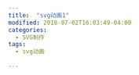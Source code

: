 ```yaml
---
title:  "svg动画1"
modified: 2018-07-02T16:03:49-04:00
categories: 
  - SVG制作
tags:
  - svg动画
  
---
```


<?xml version="1.0" encoding="utf-8"?>
<!-- Generator: Adobe Illustrator 21.0.0, SVG Export Plug-In . SVG Version: 6.00 Build 0)  -->
<svg version="1.1" xmlns="http://www.w3.org/2000/svg" xmlns:xlink="http://www.w3.org/1999/xlink" x="0px" y="0px"
	 viewBox="0 0 2208 1242" style="enable-background:new 0 0 2208 1242;" xml:space="preserve">
<style type="text/css">
	.st0{fill:#F4C1C1;}
	.st1{fill:none;stroke:#000000;stroke-width:10;stroke-linecap:round;stroke-linejoin:round;stroke-miterlimit:10;}
	.st2{fill:none;stroke:#000000;stroke-width:10;stroke-miterlimit:10;}
</style>
<g id="图层_3">
	<g id="XMLID_2_">
		<g>
			<path class="st0" d="M1316.2,540.8c0.2,9.2,0.1,18.7-3.9,27l-88.7-75.2c0.3-0.3,0.6-0.6,0.8-1l12.2-13.1c1.6-0.9,3.3-1.8,4.8-2.8
				c2.9-0.6,5.9-0.7,8.5-2.1c17.1-9.3,36.5-10,55.7-13.1c0.7-0.1,1.4-0.2,2,0.2c0.5,0.4,0.7,1.1,0.8,1.8
				C1313,488.4,1315.5,514.6,1316.2,540.8z"/>
			<path class="st0" d="M1238.5,476.5c0.9-0.4,1.9-0.6,3-0.8c-1.5,1-3.2,1.9-4.8,2.8L1238.5,476.5z"/>
			<path class="st0" d="M1238.8,476.2l-0.3,0.3c-0.1,0-0.2,0.1-0.3,0.1c-0.1,0-0.1,0-0.2,0.1
				C1238.3,476.5,1238.5,476.4,1238.8,476.2z"/>
			<path class="st0" d="M1236.7,478.5l-12.2,13.1c1.2-1.7,2.2-4.4,3.6-5.3C1229.8,482.6,1233.2,480.5,1236.7,478.5z"/>
			<path class="st0" d="M1236.3,477.9c-3.2,2.3-6.4,4.7-9.6,7c0.2-0.3,0.4-0.6,0.6-0.9c-0.2,0-0.4,0.1-0.6,0.1
				c2.4-1.6,4.8-3.3,7.2-4.9c1.3-0.9,2.7-1.8,4.2-2.5C1237.4,477.1,1236.9,477.5,1236.3,477.9z"/>
			<path class="st0" d="M1227.3,484c-0.2,0.3-0.3,0.6-0.6,0.9c-2.2,1.6-4.3,3.2-6.5,4.8l-0.8-0.7c2.4-1.6,4.8-3.3,7.2-5
				C1226.8,484.1,1227.1,484,1227.3,484z"/>
			<path class="st0" d="M1226.7,484.9c-1.4,2-3.9,3.6-6.3,5l-0.2-0.2C1222.3,488.1,1224.5,486.5,1226.7,484.9z"/>
			<path class="st0" d="M1236.3,477.9c0.6-0.4,1.2-0.8,1.8-1.2c0.1,0,0.1-0.1,0.2-0.1c0.1,0,0.2-0.1,0.3-0.1l-1.9,2
				c-3.5,2-6.8,4.1-8.7,7.8c-1.4,0.9-2.4,3.6-3.6,5.3l-0.9,1l-3.1-2.7c2.4-1.4,4.8-2.9,6.3-5
				C1229.9,482.6,1233.1,480.3,1236.3,477.9z"/>
			<path class="st0" d="M1223.6,492.6l0.9-1C1224.2,492,1223.9,492.4,1223.6,492.6L1223.6,492.6z"/>
			<path class="st0" d="M1223.6,492.6L1223.6,492.6c-0.1,0.1-0.2,0.2-0.3,0.3L1223.6,492.6z"/>
			<path class="st0" d="M1238.8,476.2c-0.3,0.2-0.5,0.3-0.8,0.5c-1.5,0.6-2.8,1.5-4.2,2.5c-2.4,1.6-4.8,3.3-7.2,4.9
				c-1.3,0.1-2.4,0-3.9,0.7c7.1-3,12.5-9.4,20.5-10.3c-0.6,0.4-1.1,0.8-1.7,1.2c-1,0.2-2,0.4-3,0.8L1238.8,476.2z"/>
			<path class="st0" d="M1219.8,483.6c15.1-9.6,30.5-19.4,47.8-23.8c12.9-3.3,26.3-3.4,39.6-3.5c2.3,0,4.9,0.1,6.5,1.7
				c1.3,1.3,1.6,3.1,1.9,4.9c6.6,40.1,11.7,82.7-3.8,120.4l-97.7-94.9C1213.5,486.4,1217.8,483.4,1219.8,483.6z M1243.2,474.5
				c-8,0.9-13.4,7.2-20.5,10.3c1.6-0.7,2.6-0.6,3.9-0.7c-2.4,1.7-4.8,3.3-7.2,5l0.8,0.7c-0.7,0.5-1.4,1-2,1.5
				c0.7-0.4,1.5-0.9,2.3-1.3l3.1,2.7l-0.3,0.3c0.1-0.1,0.2-0.2,0.3-0.3l88.7,75.2c4-8.3,4.1-17.8,3.9-27
				c-0.6-26.3-3.2-52.5-7.7-78.3c-0.1-0.7-0.3-1.4-0.8-1.8c-0.6-0.4-1.3-0.3-2-0.2c-19.2,3.1-38.6,3.9-55.7,13.1
				c-2.6,1.4-5.6,1.5-8.5,2.1C1242.1,475.3,1242.6,474.9,1243.2,474.5z"/>
			<path class="st0" d="M1218.1,491.2c0.7-0.5,1.4-1,2-1.5l0.2,0.2C1219.6,490.4,1218.9,490.8,1218.1,491.2z"/>
			<path class="st0" d="M1048.2,498.1L944,481.9c30.9-2.2,62.3,1.5,91.8,10.7C1040.2,494,1044.5,495.5,1048.2,498.1z"/>
			<path class="st0" d="M946.8,490.9l8,105.3c-2.6-5.5-6.7-11.4-7.9-17.3c-4.1-19.9-3.5-40.2-2.4-60.6
				C945,509.2,945.8,500,946.8,490.9z"/>
			<path class="st0" d="M951.5,603.2l-3.2-7.3C949.7,598.2,950.9,600.6,951.5,603.2z"/>
			<path class="st0" d="M945.6,589.7l2.7,6.2c-0.8-1.3-1.6-2.6-2.3-3.9C945.9,591.3,945.8,590.5,945.6,589.7z"/>
			<path class="st0" d="M953.9,604.3c-3-7.6-5.9-15.2-8.9-22.8c-2.4-6-4.8-12.1-5.9-18.5c-1.1-6-1.1-12.1-1.1-18.2
				c0-18.4,0-36.8,0-55.3c0,0,0,0,0,0.1l1.7-3.9c0.4,0.1,0.7,0.3,0.9,0.6c24.7-0.2,46.8,2.1,71.1,6.3c9.2,1.6,18.4,3.5,27,7
				l-81.4,116C955.6,611,955.7,609,953.9,604.3z M946.9,579c1.2,5.9,5.4,11.8,7.9,17.3l-8-105.3c-1.1,9.1-1.8,18.3-2.3,27.4
				C943.5,538.7,942.8,559,946.9,579z"/>
			<path class="st0" d="M945.6,589.7c0.1,0.8,0.3,1.6,0.4,2.3c-2-3.3-3.7-6.7-3.9-10.5L945.6,589.7z"/>
			<path class="st0" d="M952.9,613.5c-1.7-0.4,1.5,6.1,0.4,4.8c-3.6-4.1-7.3-8.7-8.4-14c-0.9-4.1-1.8-8.3-2.8-12.4
				c-1.8-7.6-0.7-12.5-2.4-20.1c2.3,5.3,4.8,11.6,6,17.9l-3.5-8.1c0.2,3.8,1.9,7.1,3.9,10.5c0.4,3.1,0.4,6.1-0.1,9
				C947.9,605.4,950.2,609.5,952.9,613.5z"/>
			<path class="st0" d="M939.7,485.8l-1.7,3.9c0,0,0,0,0-0.1c0-1.1,0-2.2,0-3.3C938.4,485.8,939.1,485.6,939.7,485.8z"/>
			<path class="st0" d="M938,489.6c-1.7-2.4-0.1-6.4-0.6-9.3c1.6,0,3.1,0,4.7,0l-2.3,5.4c-0.6-0.2-1.3,0-1.7,0.5
				C938,487.4,938,488.5,938,489.6z"/>
		</g>
		<g>
			<path class="st1" d="M938,489.6c0,18.4,0,36.8,0,55.3c0,6.1,0,12.2,1.1,18.2c1.2,6.4,3.5,12.5,5.9,18.5c3,7.6,6,15.2,8.9,22.8
				c1.8,4.6,1.7,6.7,3.4,11.4"/>
			<path class="st1" d="M1038.7,499.7c-8.6-3.5-17.8-5.4-27-7c-24.3-4.2-46.4-6.5-71.1-6.3c-0.2-0.3-0.5-0.5-0.9-0.6"/>
			<path class="st1" d="M944,481.9c30.9-2.2,62.3,1.5,91.8,10.7c4.3,1.4,8.7,2.9,12.3,5.5"/>
			<path class="st1" d="M946.8,490.9c-1.1,9.1-1.8,18.3-2.3,27.4c-1.1,20.4-1.7,40.7,2.4,60.6c1.2,5.9,5.4,11.8,7.9,17.3"/>
			<path class="st1" d="M946,592c0.8,1.3,1.6,2.6,2.3,3.9c1.3,2.3,2.5,4.7,3.2,7.3"/>
			<path class="st1" d="M945.6,589.7c-1.2-6.2-3.6-12.5-6-17.9c1.8,7.6,0.7,12.5,2.4,20.1c1,4.1,1.9,8.3,2.8,12.4
				c1.2,5.4,4.8,9.9,8.4,14c1.1,1.3-2.1-5.2-0.4-4.8c-2.7-4-5-8.2-7-12.5c0.5-2.9,0.5-5.9,0.1-9
				C945.9,591.3,945.8,590.5,945.6,589.7z"/>
			<path class="st1" d="M942,480.3c-1.6,0-3.1,0-4.7,0c0.5,2.9-1,6.9,0.6,9.3c0,0,0,0,0,0.1"/>
			<path class="st1" d="M1311.8,583.2c15.4-37.6,10.4-80.2,3.8-120.4c-0.3-1.8-0.6-3.6-1.9-4.9c-1.6-1.6-4.2-1.7-6.5-1.7
				c-13.3,0.1-26.7,0.3-39.6,3.5c-17.3,4.4-32.7,14.2-47.8,23.8c-2-0.2-6.3,2.8-5.7,4.7"/>
			<path class="st1" d="M1241.5,475.7c2.9-0.6,5.9-0.7,8.5-2.1c17.1-9.3,36.5-10,55.7-13.1c0.7-0.1,1.4-0.2,2,0.2
				c0.5,0.4,0.7,1.1,0.8,1.8c4.5,25.9,7.1,52.1,7.7,78.3c0.2,9.2,0.1,18.7-3.9,27"/>
			<path class="st1" d="M1238,476.7c0.1,0,0.1-0.1,0.2-0.1c0.1,0,0.2-0.1,0.3-0.1"/>
			<path class="st1" d="M1219.4,489c2.4-1.6,4.8-3.3,7.2-5"/>
			<path class="st1" d="M1238.8,476.2c-0.3,0.2-0.5,0.3-0.8,0.5c-0.6,0.4-1.2,0.8-1.8,1.2c-3.2,2.3-6.4,4.7-9.6,7
				c-2.2,1.6-4.3,3.2-6.5,4.8c-0.7,0.5-1.4,1-2,1.5c0.7-0.4,1.5-0.9,2.3-1.3c2.4-1.4,4.8-2.9,6.3-5c0.2-0.3,0.4-0.6,0.6-0.9
				c-0.2,0-0.4,0.1-0.6,0.1c-1.3,0.1-2.4,0-3.9,0.7c7.1-3,12.5-9.4,20.5-10.3c-0.6,0.4-1.1,0.8-1.7,1.2c-1.5,1-3.2,1.9-4.8,2.8
				c-3.5,2-6.8,4.1-8.7,7.8c-1.4,0.9-2.4,3.6-3.6,5.3c-0.3,0.4-0.5,0.7-0.8,1c-0.1,0.1-0.2,0.2-0.3,0.3"/>
		</g>
	</g>
</g>
<g id="图层_4">
	<g id="XMLID_1_">
		<g>
			<path class="st0" d="M1140.8,474.5c104.6,0,189.3,85.8,189.3,191.7s-84.8,191.7-189.3,191.7c-104.6,0-189.3-85.8-189.3-191.7
				S1036.3,474.5,1140.8,474.5z"/>
		</g>
		<g>
			<path class="st2" d="M1330.2,666.2c0,105.9-84.8,191.7-189.3,191.7c-104.6,0-189.3-85.8-189.3-191.7s84.8-191.7,189.3-191.7
				C1245.4,474.5,1330.2,560.3,1330.2,666.2z"/>
		</g>
	</g>
</g>
<g id="图层_5">
	<ellipse cx="1063.4" cy="612" rx="16.6" ry="19.6"/>
	<ellipse cx="1206.1" cy="608.7" rx="16.6" ry="19.6"/>
</g>
<g id="图层_6">
	<path class="st1" d="M1048.7,673.7c25.5-19.9,57.6-31,89.9-31.3c9.6-0.1,19.3,0.8,28.7,2.8c13,2.8,25.4,7.7,37.8,12.5
		c11.8,4.7,25.2,13,32.3,23.6c3.5,5.3,7.1,10.7,8.9,16.8c0.9,2.9,1.4,5.9,1.8,8.9c1.1,6.7-2.3,15.6-0.9,22.2
		c1.4,6.4,0.4,15.6,1.8,22c-4.1,8.9-8.3,17.7-12.4,26.6c-1.1,2.3-2.1,4.6-3.6,6.6c-2,2.7-4.6,4.7-7.4,6.6
		c-17,11.6-37.9,15.8-58.1,19.8c-6.2,1.2-12.4,2.4-18.7,2.6c-7.3,0.2-14.5-0.9-21.6-1.9c-9.1-1.4-18.2-2.8-27.2-4.2
		c-14.5-2.2-29.7-4.7-41.6-13.2c-7.7-5.5-13.6-13.1-19.3-20.6c-3-3.9-5.9-7.8-8-12.2c-5.6-11.7-4.6-25.4-3.5-38.3
		c0.9-10.6,2-21.4,6.8-30.8c2.8-5.3,6.7-10,11.5-13.7"/>
	<path class="st1" d="M1072,746.1c1.2,9,4.9,17.7,10.6,24.8c1.8,2.3,4.2,4.6,7.1,4.4c3.2-0.2,5.4-3.4,7-6.2
		c2.4-4.3,4.9-8.6,6.3-13.4c0.7-2.6,1.1-5.3,1.9-7.9c0.7-2.5,1.8-5,2.6-7.5c2.6-8.2,2.2-16.9,1.7-25.5c-0.2-4.3-0.5-8.8-2.6-12.6
		c-5.3-9.5-20-13.5-25.8-3.3C1073.6,711.7,1070.1,731.7,1072,746.1z"/>
	<path class="st1" d="M1163.8,737.7c-0.3,2.1-0.6,4.2-0.4,6.3c0.3,5.3,3.3,10.2,6.5,14.4c2.7,3.6,5.9,7.1,10.2,8.5
		c4.3,1.5,9.8,0.1,11.6-4c0.7-1.6,0.8-3.3,1-5.1c1.5-14.5,7.9-28.7,5.6-43c-0.8-4.7-2.4-9.1-4.1-13.6c-0.3-0.9-0.7-1.8-1.3-2.6
		c-0.9-1-2.2-1.5-3.6-1.9c-11.9-3.4-15.4-2.9-19.3,9C1166.7,716.1,1165.3,727,1163.8,737.7z"/>
</g>
</svg>
